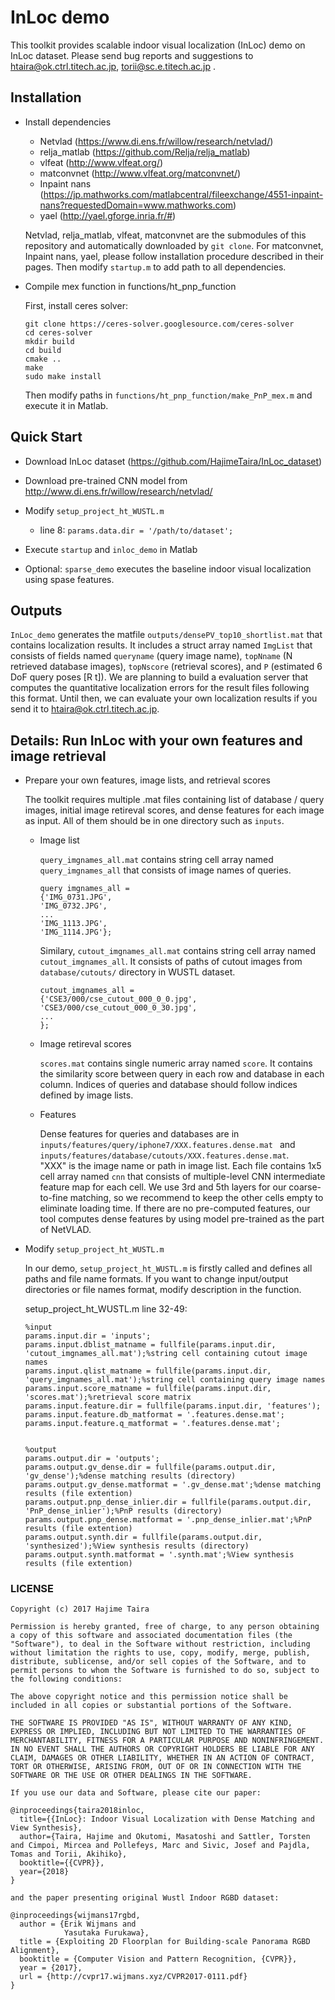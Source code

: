 # InLoc demo

This toolkit provides scalable indoor visual localization (InLoc) demo on InLoc dataset. 
Please send bug reports and suggestions to <htaira@ok.ctrl.titech.ac.jp>, <torii@sc.e.titech.ac.jp> . 

## Installation

* Install dependencies

    * Netvlad (<https://www.di.ens.fr/willow/research/netvlad/>)
    * relja_matlab (<https://github.com/Relja/relja_matlab>)
    * vlfeat (<http://www.vlfeat.org/>)
    * matconvnet (<http://www.vlfeat.org/matconvnet/>)
    * Inpaint nans (<https://jp.mathworks.com/matlabcentral/fileexchange/4551-inpaint-nans?requestedDomain=www.mathworks.com>)
    * yael (<http://yael.gforge.inria.fr/#>)

    Netvlad, relja_matlab, vlfeat, matconvnet are the submodules of this repository and automatically downloaded by `` git clone ``. 
    For matconvnet, Inpaint nans, yael, please follow installation procedure described in their pages. 
    Then modify `` startup.m `` to add path to all dependencies. 

* Compile mex function in functions/ht_pnp_function
    
    First, install ceres solver: 

    ```
    git clone https://ceres-solver.googlesource.com/ceres-solver
    cd ceres-solver
    mkdir build
    cd build
    cmake .. 
    make
    sudo make install
    ```

    Then modify paths in `` functions/ht_pnp_function/make_PnP_mex.m `` and execute it in Matlab. 

## Quick Start

* Download InLoc dataset (<https://github.com/HajimeTaira/InLoc_dataset>)

* Download pre-trained CNN model from <http://www.di.ens.fr/willow/research/netvlad/>

* Modify `` setup_project_ht_WUSTL.m ``
    * line 8: `` params.data.dir = '/path/to/dataset'; ``

* Execute `` startup `` and `` inloc_demo `` in Matlab

* Optional: `` sparse_demo `` executes the baseline indoor visual localization using spase features. 

## Outputs

`` InLoc_demo `` generates the matfile `` outputs/densePV_top10_shortlist.mat `` that contains localization results. 
It includes a struct array named `` ImgList `` that consists of fields named 
`` queryname `` (query image name), `` topNname `` (N retrieved database images), `` topNscore `` (retrieval scores), and `` P `` (estimated 6 DoF query poses [R t]). 
We are planning to build a evaluation server that computes the quantitative localization errors for the result files following this format. 
Until then, we can evaluate your own localization results if you send it to <htaira@ok.ctrl.titech.ac.jp>. 

## Details: Run InLoc with your own features and image retrieval

* Prepare your own features, image lists, and retrieval scores

    The toolkit requires multiple .mat files 
    containing list of database / query images, initial image retireval scores, and dense features for each image  as input. 
    All of them should be in one directory such as `` inputs ``. 

    * Image list

        `` query_imgnames_all.mat `` contains string cell array named `` query_imgnames_all `` that consists of image names of queries. 

        ```
        query imgnames_all = 
        {'IMG_0731.JPG', 
        'IMG_0732.JPG', 
        ...
        'IMG_1113.JPG', 
        'IMG_1114.JPG'};
        ```

        Similary, `` cutout_imgnames_all.mat `` contains string cell array named `` cutout_imgnames_all ``. 
        It consists of paths of cutout images from `` database/cutouts/ `` directory in WUSTL dataset. 

        ```
        cutout_imgnames_all = 
        {'CSE3/000/cse_cutout_000_0_0.jpg',
        'CSE3/000/cse_cutout_000_0_30.jpg', 
        ...
        };
        ```

    * Image retireval scores

        `` scores.mat `` contains single numeric array named `` score ``. 
        It contains the similarity score between query in each row and database in each column. 
        Indices of queries and database should follow indices defined by image lists. 

    * Features

        Dense features for queries and databases are in ``inputs/features/query/iphone7/XXX.features.dense.mat `` and `` inputs/features/database/cutouts/XXX.features.dense.mat ``.  
        "XXX" is the image name or path in image list. 
        Each file contains 1x5 cell array named `` cnn `` that consists of multiple-level CNN intermediate feature map for each cell. 
        We use 3rd and 5th layers for our coarse-to-fine matching, so we recommend to keep the other cells empty to eliminate loading time. 
        If there are no pre-computed features, our tool computes dense features by using model pre-trained as the part of NetVLAD. 

* Modify `` setup_project_ht_WUSTL.m ``

    In our demo, `` setup_project_ht_WUSTL.m `` is firstly called and defines all paths and file name formats. 
    If you want to change input/output directories or file names format, modify description in the function. 

    setup_project_ht_WUSTL.m line 32-49: 

    ```
    %input
    params.input.dir = 'inputs';
    params.input.dblist_matname = fullfile(params.input.dir, 'cutout_imgnames_all.mat');%string cell containing cutout image names
    params.input.qlist_matname = fullfile(params.input.dir, 'query_imgnames_all.mat');%string cell containing query image names
    params.input.score_matname = fullfile(params.input.dir, 'scores.mat');%retrieval score matrix
    params.input.feature.dir = fullfile(params.input.dir, 'features');
    params.input.feature.db_matformat = '.features.dense.mat';
    params.input.feature.q_matformat = '.features.dense.mat';


    %output
    params.output.dir = 'outputs';
    params.output.gv_dense.dir = fullfile(params.output.dir, 'gv_dense');%dense matching results (directory)
    params.output.gv_dense.matformat = '.gv_dense.mat';%dense matching results (file extention)
    params.output.pnp_dense_inlier.dir = fullfile(params.output.dir, 'PnP_dense_inlier');%PnP results (directory)
    params.output.pnp_dense.matformat = '.pnp_dense_inlier.mat';%PnP results (file extention)
    params.output.synth.dir = fullfile(params.output.dir, 'synthesized');%View synthesis results (directory)
    params.output.synth.matformat = '.synth.mat';%View synthesis results (file extention)

    ```

### LICENSE


```
Copyright (c) 2017 Hajime Taira

Permission is hereby granted, free of charge, to any person obtaining a copy of this software and associated documentation files (the "Software"), to deal in the Software without restriction, including without limitation the rights to use, copy, modify, merge, publish, distribute, sublicense, and/or sell copies of the Software, and to permit persons to whom the Software is furnished to do so, subject to the following conditions:

The above copyright notice and this permission notice shall be included in all copies or substantial portions of the Software.

THE SOFTWARE IS PROVIDED "AS IS", WITHOUT WARRANTY OF ANY KIND, EXPRESS OR IMPLIED, INCLUDING BUT NOT LIMITED TO THE WARRANTIES OF MERCHANTABILITY, FITNESS FOR A PARTICULAR PURPOSE AND NONINFRINGEMENT. IN NO EVENT SHALL THE AUTHORS OR COPYRIGHT HOLDERS BE LIABLE FOR ANY CLAIM, DAMAGES OR OTHER LIABILITY, WHETHER IN AN ACTION OF CONTRACT, TORT OR OTHERWISE, ARISING FROM, OUT OF OR IN CONNECTION WITH THE SOFTWARE OR THE USE OR OTHER DEALINGS IN THE SOFTWARE.

If you use our data and Software, please cite our paper: 

@inproceedings{taira2018inloc, 
  title={{InLoc}: Indoor Visual Localization with Dense Matching and View Synthesis}, 
  author={Taira, Hajime and Okutomi, Masatoshi and Sattler, Torsten and Cimpoi, Mircea and Pollefeys, Marc and Sivic, Josef and Pajdla, Tomas and Torii, Akihiko}, 
  booktitle={{CVPR}}, 
  year={2018} 
}

and the paper presenting original Wustl Indoor RGBD dataset: 

@inproceedings{wijmans17rgbd,
  author = {Erik Wijmans and
            Yasutaka Furukawa},
  title = {Exploiting 2D Floorplan for Building-scale Panorama RGBD Alignment},
  booktitle = {Computer Vision and Pattern Recognition, {CVPR}},
  year = {2017},
  url = {http://cvpr17.wijmans.xyz/CVPR2017-0111.pdf}
}
```
